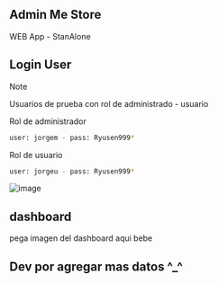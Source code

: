 ## Admin Me Store 
WEB App - StanAlone 

## Login User

> [!NOTE]
> Usuarios de prueba con rol de administrado - usuario 

Rol de administrador
```bash
user: jorgem - pass: Ryusen999*
```

Rol de usuario
```bash
user: jorgeu - pass: Ryusen999*
```

![image](https://github.com/user-attachments/assets/d6410b61-ded4-40eb-ac80-d57a0a2778eb)

## dashboard 

pega imagen del dashboard aqui bebe 

## Dev por agregar mas datos ^_^